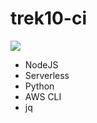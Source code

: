 # trek10-ci


[![](https://images.microbadger.com/badges/image/trek10/ci.svg)](http://microbadger.com/images/trek10/ci "Get your own image badge on microbadger.com")

- NodeJS
- Serverless
- Python
- AWS CLI
- jq
